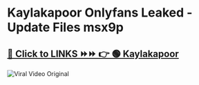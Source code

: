 
 # Kaylakapoor Onlyfans Leaked - Update Files msx9p

## <h2><a href="https://clipsfans.com/Kaylakapoor&ref=git">🔗 Click to LINKS ⏩⏩ 👉 🟢 Kaylakapoor </a></h2>

<a href="https://clipsfans.com/Kaylakapoor&ref=git" rel="nofollow" data-target="animated-image.originalLink"><img src="https://i.ibb.co.com/xMMVF88/686577567.gif" alt="Viral Video Original" style="max-width: 100%; display: inline-block;" data-target="animated-image.originalImage"></a>

